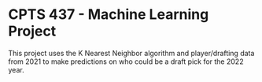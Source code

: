 # CPTS 437 - Machine Learning Project

This project uses the K Nearest Neighbor algorithm and player/drafting data from 2021 to make predictions on who could be a draft pick for the 2022 year.

